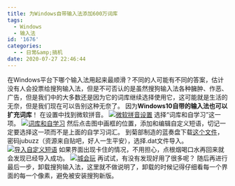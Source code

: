 ```yaml
---
title: 为Windows自带输入法添加600万词库
tags:
  - Windows
  - 输入法
id: '1676'
categories:
  - - 日常&amp;搞机
date: 2020-07-27 22:46:44
---
```


在Windows平台下哪个输入法用起来最顺滑？不同的人可能有不同的答案，估计没有人会投票给搜狗输入法，但是不可否认的是虽然搜狗输入法各种臃肿、作恶、广告，但是我们中的大多数还是因为它的词库继续选择使用它，这可能就是生活的无奈，但是我们现在可以告别这种无奈了。 因为**Windows10自带的输入法也可以扩充词库**！ 在设置中找到微软拼音。 [![微软拼音设置](https://imgkr.cn-bj.ufileos.com/a8f3e68e-dcb0-4400-bed7-1d700def7e37.png)](https://imgkr.cn-bj.ufileos.com/a8f3e68e-dcb0-4400-bed7-1d700def7e37.png) 选择“词库和自学习”这一项。 [![词库和自学习](https://imgkr.cn-bj.ufileos.com/0daf2ae1-fbfb-4ee4-9ad3-00cf0b39a41c.png)](https://imgkr.cn-bj.ufileos.com/0daf2ae1-fbfb-4ee4-9ad3-00cf0b39a41c.png) 然后点击图中画框的位置，添加和编辑自定义短语，切记一定要选择这一项而不是上面的自学习词汇。 到菊部制造的蓝奏盘下载[这个文件](https://jubuzz.lanzous.com/iv3gnf0makh)，密码jubuzz（资源来自贴吧，好人一生平安），选择.dat文件导入。 [![导入自定义短语](https://imgkr.cn-bj.ufileos.com/03871b2b-6855-4fca-a12d-5dbeb6340a3d.png)](https://imgkr.cn-bj.ufileos.com/03871b2b-6855-4fca-a12d-5dbeb6340a3d.png) 如果界面出现卡住的情况，不用担心，点根烟喝口水再回来就会发现已经导入成功。 [![城会玩](https://imgkr.cn-bj.ufileos.com/58567ef0-1da9-44ae-8859-e9f321bb71e0.png)](https://imgkr.cn-bj.ufileos.com/58567ef0-1da9-44ae-8859-e9f321bb71e0.png) 再试试，有没有发现好用了很多呢？ 随后再进行最后一步，卸载搜狗输入法，这里就不做说明了，卸载的时候记得仔细看每一个界面的每一个像素，避免被安装搜狗新版。